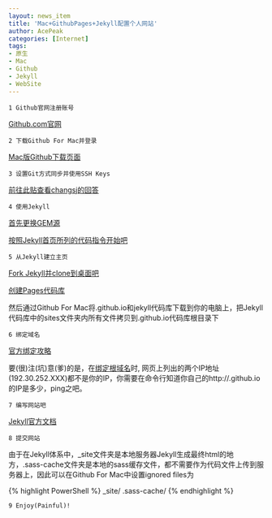 ```yaml
---
layout: news_item
title: 'Mac+GithubPages+Jekyll配置个人网站'
author: AcePeak
categories: [Internet]
tags: 
- 原生
- Mac
- Github
- Jekyll
- WebSite
---
```


`1 Github官网注册账号`

[Github.com官网](https://github.com/)


`2 下载Github For Mac并登录`

[Mac版Github下载页面](https://mac.github.com/)


`3 设置Git方式同步并使用SSH Keys`

[前往此贴查看changsj的回答](http://segmentfault.com/q/1010000002169878)


`4 使用Jekyll`

[首先更换GEM源](http://www.365dw.cn/616.html)

[按照Jekyll首页所列的代码指令开始吧](http://jekyllrb.com/)


`5 从Jekyll建立主页`

[Fork Jekyll并clone到桌面吧](https://github.com/jekyll/jekyll)

[创建Pages代码库](https://pages.github.com/)

然后通过Github For Mac将<username>.github.io和jekyll代码库下载到你的电脑上，把Jekyll代码库中的sites文件夹内所有文件拷贝到<username>.github.io代码库根目录下


`6 绑定域名`

[官方绑定攻略](https://help.github.com/articles/setting-up-a-custom-domain-with-github-pages/)

要(很)注(坑)意(爹)的是，在[绑定根域名][*bind-domain*]时, 网页上列出的两个IP地址(192.30.252.XXX)都不是你的IP，你需要在命令行知道你自己的http://<username>.github.io的IP是多少，ping之吧。


`7 编写网站吧`

[Jekyll官方文档](http://jekyllrb.com/docs/home/)


`8 提交网站`

由于在Jekyll体系中，_site文件夹是本地服务器Jekyll生成最终html的地方，.sass-cache文件夹是本地的sass缓存文件，都不需要作为代码文件上传到服务器上，因此可以在Github For Mac中设置ignored files为

{% highlight PowerShell %}
_site/
.sass-cache/
{% endhighlight %}


`9 Enjoy(Painful)!`

[*bind-domain*]: https://help.github.com/articles/tips-for-configuring-an-a-record-with-your-dns-provider/